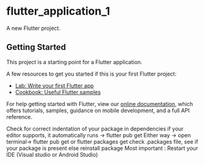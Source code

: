 # flutter_application_1

A new Flutter project.

## Getting Started

This project is a starting point for a Flutter application.

A few resources to get you started if this is your first Flutter project:

- [Lab: Write your first Flutter app](https://flutter.dev/docs/get-started/codelab)
- [Cookbook: Useful Flutter samples](https://flutter.dev/docs/cookbook)

For help getting started with Flutter, view our
[online documentation](https://flutter.dev/docs), which offers tutorials,
samples, guidance on mobile development, and a full API reference.

Check for correct indentation of your package in dependencies
if your editor supports, it automatically runs -> flutter pub get
Either way -> open terminal-> flutter pub get or flutter packages get
check .packages file, see if your package is present else reinstall package
Most important : Restart your IDE (Visual studio or Android Studio)